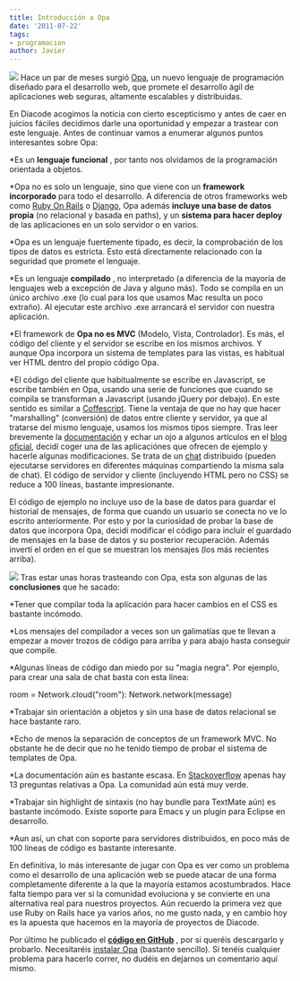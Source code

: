 ```yaml
---
title: Introducción a Opa
date: '2011-07-22'
tags:
- programacion
author: Javier
---
```


![](http://blog.diacode.com/wp-content/uploads/2011/07/opa1.png)
Hace un par de meses surgió 
[Opa](http://opalang.org), un nuevo lenguaje de programación diseñado para el desarrollo web, que promete el desarrollo ágil de aplicaciones web seguras, altamente escalables y distribuidas.

En Diacode acogimos la noticia con cierto escepticismo y antes de caer en juicios fáciles decidimos darle una oportunidad y empezar a trastear con este lenguaje. Antes de continuar vamos a enumerar algunos puntos interesantes sobre Opa:

*Es un 
**lenguaje funcional**
, por tanto nos olvidamos de la programación orientada a objetos.

	
*Opa no es solo un lenguaje, sino que viene con un 
**framework incorporado**
 para todo el desarrollo. A diferencia de otros frameworks web como 
[Ruby On Rails](http://rubyonrails.org/) o 
[Django](https://www.djangoproject.com/), Opa además 
**incluye una base de datos propia**
 (no relacional y basada en paths), y un 
**sistema para hacer deploy**
 de las aplicaciones en un solo servidor o en varios.

	
*Opa es un lenguaje fuertemente tipado, es decir, la comprobación de los tipos de datos es estricta. Esto está directamente relacionado con la seguridad que promete el lenguaje.

	
*Es un lenguaje 
**compilado**
, no interpretado (a diferencia de la mayoría de lenguajes web a excepción de Java y alguno más). Todo se compila en un único archivo .exe (lo cual para los que usamos Mac resulta un poco extraño). Al ejecutar este archivo .exe arrancará el servidor con nuestra aplicación.

	
*El framework de 
**Opa no es MVC**
 (Modelo, Vista, Controlador). Es más, el código del cliente y el servidor se escribe en los mismos archivos. Y aunque Opa incorpora un sistema de templates para las vistas, es habitual ver HTML dentro del propio código Opa.

	
*El código del cliente que habitualmente se escribe en Javascript, se escribe también en Opa, usando una serie de funciones que cuando se compila se transforman a Javascript (usando jQuery por debajo). En este sentido es similar a 
[Coffescript](http://jashkenas.github.com/coffee-script/). Tiene la ventaja de que no hay que hacer "marshalling" (conversión) de datos entre cliente y servidor, ya que al tratarse del mismo lenguaje, usamos los mismos tipos siempre.
Tras leer brevemente la 
[documentación](http://opalang.org/resources/book/index.html) y echar un ojo a algunos artículos en el 
[blog oficial](http://blog.opalang.org/), decidí coger una de las aplicaciónes que ofrecen de ejemplo y hacerle algunas modificaciones. Se trata de un 
[chat](http://chat.opalang.org/) distribuido (pueden ejecutarse servidores en diferentes máquinas compartiendo la misma sala de chat). El código de servidor y cliente (incluyendo HTML pero no CSS) se reduce a 100 líneas, bastante impresionante.

El código de ejemplo no incluye uso de la base de datos para guardar el historial de mensajes, de forma que cuando un usuario se conecta no ve lo escrito anteriormente. Por esto y por la curiosidad de probar la base de datos que incorpora Opa, decidí modificar el código para incluir el guardado de mensajes en la base de datos y su posterior recuperación. Además invertí el orden en el que se muestran los mensajes (los más recientes arriba).

[![](http://blog.diacode.com/wp-content/uploads/2011/07/diacode_chat_opa_thumb.png)](http://blog.diacode.com/wp-content/uploads/2011/07/diacode_chat_opa.png)
Tras estar unas horas trasteando con Opa, esta son algunas de las 
**conclusiones**
 que he sacado:

*Tener que compilar toda la aplicación para hacer cambios en el CSS es bastante incómodo.

	
*Los mensajes del compilador a veces son un galimatías que te llevan a empezar a mover trozos de código para arriba y para abajo hasta conseguir que compile.

	
*Algunas líneas de código dan miedo por su "magia negra". Por ejemplo, para crear una sala de chat basta con esta línea:

room = Network.cloud("room"): Network.network(message)

	
*Trabajar sin orientación a objetos y sin una base de datos relacional se hace bastante raro.

	
*Echo de menos la separación de conceptos de un framework MVC. No obstante he de decir que no he tenido tiempo de probar el sistema de templates de Opa.

	
*La documentación aún es bastante escasa. En 
[Stackoverflow](http://stackoverflow.com/questions/tagged/opa) apenas hay 13 preguntas relativas a Opa. La comunidad aún está muy verde.

	
*Trabajar sin highlight de sintaxis (no hay bundle para TextMate aún) es bastante incómodo. Existe soporte para Emacs y un plugin para Eclipse en desarrollo.

	
*Aun así, un chat con soporte para servidores distribuidos, en poco más de 100 líneas de código es bastante interesante.

En definitiva, lo más interesante de jugar con Opa es ver como un problema como el desarrollo de una aplicación web se puede atacar de una forma completamente diferente a la que la mayoría estamos acostumbrados. Hace falta tiempo para ver si la comunidad evoluciona y se convierte en una alternativa real para nuestros proyectos. Aún recuerdo la primera vez que use Ruby on Rails hace ya varios años, no me gusto nada, y en cambio hoy es la apuesta que hacemos en la mayoría de proyectos de Diacode.

Por último he publicado el 
**[código en GitHub](https://github.com/javiercr/OpaChat)**
, por si queréis descargarlo y probarlo. Necesitaréis 
[instalar Opa](http://opalang.org/get.xmlt) (bastante sencillo). Si tenéis cualquier problema para hacerlo correr, no dudéis en dejarnos un comentario aquí mismo.

